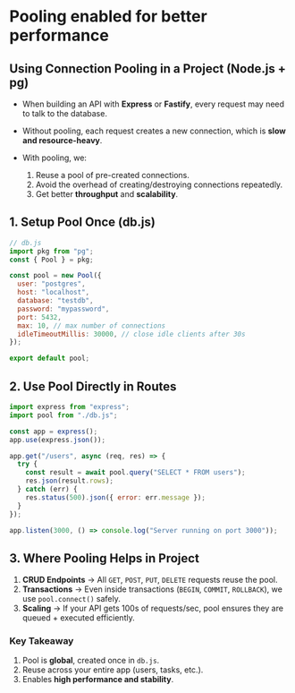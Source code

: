 # Pooling enabled for better performance

## Using Connection Pooling in a Project (Node.js + pg)

- When building an API with **Express** or **Fastify**, every request may need to talk to the database.
- Without pooling, each request creates a new connection, which is **slow and resource-heavy**.

- With pooling, we:
  1. Reuse a pool of pre-created connections.
  2. Avoid the overhead of creating/destroying connections repeatedly.
  3. Get better **throughput** and **scalability**.

## 1. Setup Pool Once (db.js)

```js
// db.js
import pkg from "pg";
const { Pool } = pkg;

const pool = new Pool({
  user: "postgres",
  host: "localhost",
  database: "testdb",
  password: "mypassword",
  port: 5432,
  max: 10, // max number of connections
  idleTimeoutMillis: 30000, // close idle clients after 30s
});

export default pool;
```

## 2. Use Pool Directly in Routes

```js
import express from "express";
import pool from "./db.js";

const app = express();
app.use(express.json());

app.get("/users", async (req, res) => {
  try {
    const result = await pool.query("SELECT * FROM users");
    res.json(result.rows);
  } catch (err) {
    res.status(500).json({ error: err.message });
  }
});

app.listen(3000, () => console.log("Server running on port 3000"));
```

## 3. Where Pooling Helps in Project

1. **CRUD Endpoints** → All `GET`, `POST`, `PUT`, `DELETE` requests reuse the pool.
2. **Transactions** → Even inside transactions (`BEGIN`, `COMMIT`, `ROLLBACK`), we use `pool.connect()` safely.
3. **Scaling** → If your API gets 100s of requests/sec, pool ensures they are queued + executed efficiently.

### Key Takeaway

1. Pool is **global**, created once in `db.js`.
2. Reuse across your entire app (users, tasks, etc.).
3. Enables **high performance and stability**.
